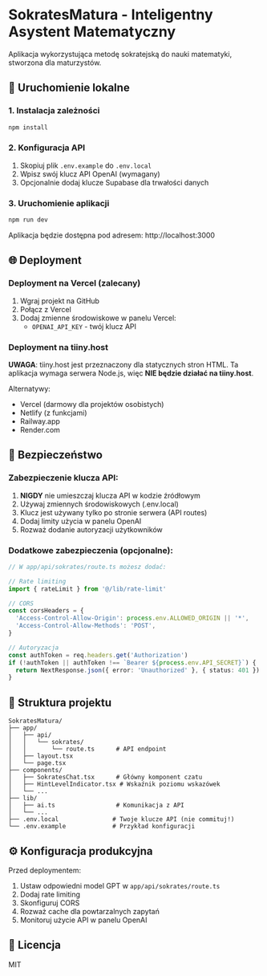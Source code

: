 # SokratesMatura - Inteligentny Asystent Matematyczny

Aplikacja wykorzystująca metodę sokratejską do nauki matematyki, stworzona dla maturzystów.

## 🚀 Uruchomienie lokalne

### 1. Instalacja zależności
```bash
npm install
```

### 2. Konfiguracja API
1. Skopiuj plik `.env.example` do `.env.local`
2. Wpisz swój klucz API OpenAI (wymagany)
3. Opcjonalnie dodaj klucze Supabase dla trwałości danych

### 3. Uruchomienie aplikacji
```bash
npm run dev
```

Aplikacja będzie dostępna pod adresem: http://localhost:3000

## 🌐 Deployment

### Deployment na Vercel (zalecany)
1. Wgraj projekt na GitHub
2. Połącz z Vercel
3. Dodaj zmienne środowiskowe w panelu Vercel:
   - `OPENAI_API_KEY` - twój klucz API

### Deployment na tiiny.host
**UWAGA**: tiiny.host jest przeznaczony dla statycznych stron HTML. 
Ta aplikacja wymaga serwera Node.js, więc **NIE będzie działać na tiiny.host**.

Alternatywy:
- Vercel (darmowy dla projektów osobistych)
- Netlify (z funkcjami)
- Railway.app
- Render.com

## 🔐 Bezpieczeństwo

### Zabezpieczenie klucza API:
1. **NIGDY** nie umieszczaj klucza API w kodzie źródłowym
2. Używaj zmiennych środowiskowych (.env.local)
3. Klucz jest używany tylko po stronie serwera (API routes)
4. Dodaj limity użycia w panelu OpenAI
5. Rozważ dodanie autoryzacji użytkowników

### Dodatkowe zabezpieczenia (opcjonalne):
```typescript
// W app/api/sokrates/route.ts możesz dodać:

// Rate limiting
import { rateLimit } from '@/lib/rate-limit'

// CORS
const corsHeaders = {
  'Access-Control-Allow-Origin': process.env.ALLOWED_ORIGIN || '*',
  'Access-Control-Allow-Methods': 'POST',
}

// Autoryzacja
const authToken = req.headers.get('Authorization')
if (!authToken || authToken !== `Bearer ${process.env.API_SECRET}`) {
  return NextResponse.json({ error: 'Unauthorized' }, { status: 401 })
}
```

## 📁 Struktura projektu
```
SokratesMatura/
├── app/
│   ├── api/
│   │   └── sokrates/
│   │       └── route.ts      # API endpoint
│   ├── layout.tsx
│   └── page.tsx
├── components/
│   ├── SokratesChat.tsx      # Główny komponent czatu
│   ├── HintLevelIndicator.tsx # Wskaźnik poziomu wskazówek
│   └── ...
├── lib/
│   ├── ai.ts                 # Komunikacja z API
│   └── ...
├── .env.local               # Twoje klucze API (nie commituj!)
└── .env.example             # Przykład konfiguracji
```

## ⚙️ Konfiguracja produkcyjna

Przed deploymentem:
1. Ustaw odpowiedni model GPT w `app/api/sokrates/route.ts`
2. Dodaj rate limiting
3. Skonfiguruj CORS
4. Rozważ cache dla powtarzalnych zapytań
5. Monitoruj użycie API w panelu OpenAI

## 📝 Licencja
MIT

